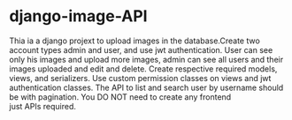 # django-image-API

Thia ia a django projext to upload images in the database.Create two account types admin and user, and use jwt authentication. User can see only his images and upload more images, admin can see all users and their images uploaded and edit and delete. Create respective required models, views, and serializers. Use custom permission classes on views and jwt authentication classes. The API to list and search user by username should be with pagination. You DO NOT need to create any frontend just APIs required.
